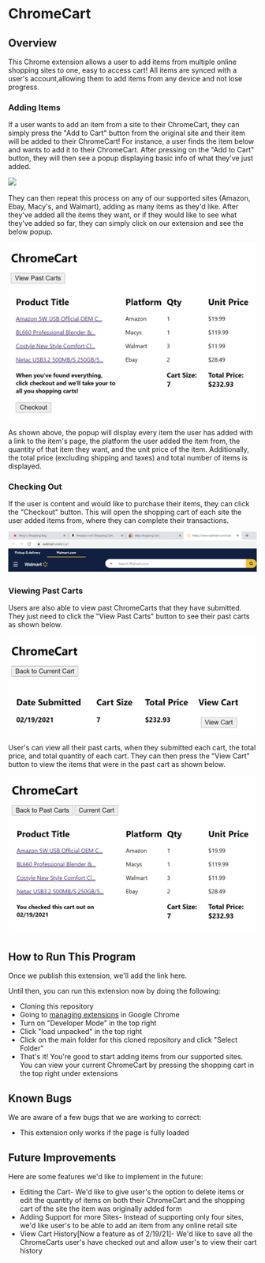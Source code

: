 # ChromeCart

## Overview

This Chrome extension allows a user to add items from multiple online shopping sites to one, easy to access cart! All items are synced with a user's account,allowing them to add items from any device and not lose progress.

### Adding Items
If a user wants to add an item from a site to their ChromeCart, they can simply press the "Add to Cart" button from the original site and their item will be added to their ChromeCart! For instance, a user finds the item below and wants to add it to their ChromeCart. After pressing on the "Add to Cart" button, they will then see a popup displaying basic info of what they've just added.

![](SampleImages/AddingItems.jpg)

They can then repeat this process on any of our supported sites (Amazon, Ebay, Macy's, and Walmart), adding as many items as they'd like. After they've added all the items they want, or if they would like to see what they've added so far, they can simply click on our extension and see the below popup.

![](SampleImages/FullCart.JPG)

As shown above, the popup will display every item the user has added with a link to the item's page, the platform the user added the item from, the quantity of that item they want, and the unit price of the item. Additionally, the total price (excluding shipping and taxes) and total number of items is displayed.

### Checking Out
If the user is content and would like to purchase their items, they can click the "Checkout" button. This will open the shopping cart of each site the user added items from, where they can complete their transactions.

![](SampleImages/Checkout.jpg)

### Viewing Past Carts
Users are also able to view past ChromeCarts that they have submitted. They just need to click the "View Past Carts" button to see their past carts as shown below.

![](SampleImages/PastCarts.jpg)

User's can view all their past carts, when they submitted each cart, the total price, and total quantity of each cart. They can then press the "View Cart" button to view the items that were in the past cart as shown below.

![](SampleImages/ViewingPastCart.jpg)


## How to Run This Program
Once we publish this extension, we'll add the link here.

Until then, you can run this extension now by doing the following:
* Cloning this repository
* Going to [managing extensions](chrome://extensions/) in Google Chrome
* Turn on "Developer Mode" in the top right
* Click "load unpacked" in the top right
* Click on the main folder for this cloned repository and click "Select Folder"
* That's it! You're good to start adding items from our supported sites. You can view your current ChromeCart by pressing the shopping cart in the top right under extensions


## Known Bugs
We are aware of a few bugs that we are working to correct:
* This extension only works if the page is fully loaded

## Future Improvements
Here are some features we'd like to implement in the future:
* Editing the Cart- We'd like to give user's the option to delete items or edit the quantity of items on both their ChromeCart and the shopping cart of the site the item was originally added form
* Adding Support for more Sites- Instead of supporting only four sites, we'd like user's to be able to add an item from any online retail site
* View Cart History[Now a feature as of 2/19/21]- We'd like to save all the ChromeCarts user's have checked out and allow user's to view their cart history
